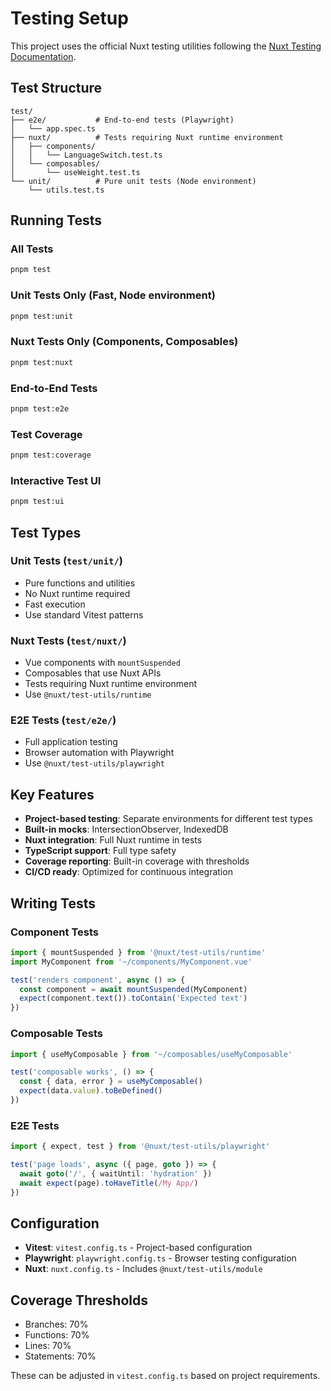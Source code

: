 # Testing Setup

This project uses the official Nuxt testing utilities following the [Nuxt Testing Documentation](https://nuxt.com/docs/4.x/getting-started/testing).

## Test Structure

```
test/
├── e2e/           # End-to-end tests (Playwright)
│   └── app.spec.ts
├── nuxt/          # Tests requiring Nuxt runtime environment
│   ├── components/
│   │   └── LanguageSwitch.test.ts
│   └── composables/
│       └── useWeight.test.ts
└── unit/          # Pure unit tests (Node environment)
    └── utils.test.ts
```

## Running Tests

### All Tests
```bash
pnpm test
```

### Unit Tests Only (Fast, Node environment)
```bash
pnpm test:unit
```

### Nuxt Tests Only (Components, Composables)
```bash
pnpm test:nuxt
```

### End-to-End Tests
```bash
pnpm test:e2e
```

### Test Coverage
```bash
pnpm test:coverage
```

### Interactive Test UI
```bash
pnpm test:ui
```

## Test Types

### Unit Tests (`test/unit/`)
- Pure functions and utilities
- No Nuxt runtime required
- Fast execution
- Use standard Vitest patterns

### Nuxt Tests (`test/nuxt/`)
- Vue components with `mountSuspended`
- Composables that use Nuxt APIs
- Tests requiring Nuxt runtime environment
- Use `@nuxt/test-utils/runtime`

### E2E Tests (`test/e2e/`)
- Full application testing
- Browser automation with Playwright
- Use `@nuxt/test-utils/playwright`

## Key Features

- **Project-based testing**: Separate environments for different test types
- **Built-in mocks**: IntersectionObserver, IndexedDB
- **Nuxt integration**: Full Nuxt runtime in tests
- **TypeScript support**: Full type safety
- **Coverage reporting**: Built-in coverage with thresholds
- **CI/CD ready**: Optimized for continuous integration

## Writing Tests

### Component Tests
```typescript
import { mountSuspended } from '@nuxt/test-utils/runtime'
import MyComponent from '~/components/MyComponent.vue'

test('renders component', async () => {
  const component = await mountSuspended(MyComponent)
  expect(component.text()).toContain('Expected text')
})
```

### Composable Tests
```typescript
import { useMyComposable } from '~/composables/useMyComposable'

test('composable works', () => {
  const { data, error } = useMyComposable()
  expect(data.value).toBeDefined()
})
```

### E2E Tests
```typescript
import { expect, test } from '@nuxt/test-utils/playwright'

test('page loads', async ({ page, goto }) => {
  await goto('/', { waitUntil: 'hydration' })
  await expect(page).toHaveTitle(/My App/)
})
```

## Configuration

- **Vitest**: `vitest.config.ts` - Project-based configuration
- **Playwright**: `playwright.config.ts` - Browser testing configuration
- **Nuxt**: `nuxt.config.ts` - Includes `@nuxt/test-utils/module`

## Coverage Thresholds

- Branches: 70%
- Functions: 70%
- Lines: 70%
- Statements: 70%

These can be adjusted in `vitest.config.ts` based on project requirements.
